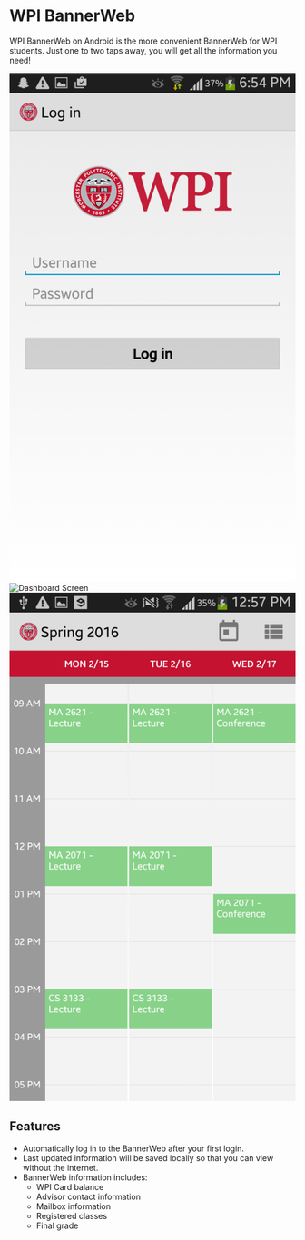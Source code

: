 # WPI BannerWeb

WPI BannerWeb on Android is the more convenient BannerWeb for WPI students. Just one to two taps away, you will get all the information you need!

![Login Screen](/screenshots/login.png "Login Screen") 
![Dashboard Screen](/screenshots/dashbaord.png "Dashboard Screen")
![Calendar](/screenshots/calendar.png "Calendar Screen")


## Features
* Automatically log in to the BannerWeb after your first login. 
* Last updated information will be saved locally so that you can view without the internet.
* BannerWeb information includes: 
	- WPI Card balance
	- Advisor contact information 
	- Mailbox information
	- Registered classes
	- Final grade
